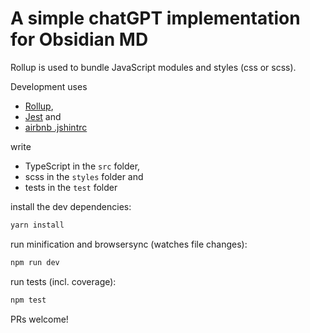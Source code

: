 # A simple chatGPT implementation for Obsidian MD

Rollup is used to bundle JavaScript modules and styles (css or scss).

Development uses

-   [Rollup](https://rollupjs.org/),
-   [Jest](https://jestjs.io/) and
-   [airbnb .jshintrc](https://github.com/airbnb/javascript)

write

-   TypeScript in the `src` folder,
-   scss in the `styles` folder and
-   tests in the `test` folder

install the dev dependencies:

```bash
yarn install
```

run minification and browsersync (watches file changes):

```bash
npm run dev
```

run tests (incl. coverage):

```bash
npm test
```

PRs welcome!
